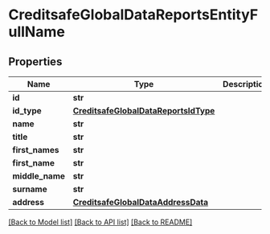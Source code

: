 # CreditsafeGlobalDataReportsEntityFullName

## Properties
Name | Type | Description | Notes
------------ | ------------- | ------------- | -------------
**id** | **str** |  | [optional] 
**id_type** | [**CreditsafeGlobalDataReportsIdType**](CreditsafeGlobalDataReportsIdType.md) |  | [optional] 
**name** | **str** |  | [optional] 
**title** | **str** |  | [optional] 
**first_names** | **str** |  | [optional] 
**first_name** | **str** |  | [optional] 
**middle_name** | **str** |  | [optional] 
**surname** | **str** |  | [optional] 
**address** | [**CreditsafeGlobalDataAddressData**](CreditsafeGlobalDataAddressData.md) |  | [optional] 

[[Back to Model list]](../README.md#documentation-for-models) [[Back to API list]](../README.md#documentation-for-api-endpoints) [[Back to README]](../README.md)

